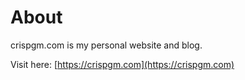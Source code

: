 # About

crispgm.com is my personal website and blog.

Visit here: [https://crispgm.com](https://crispgm.com)
